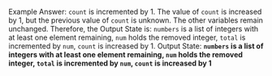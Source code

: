 Example Answer: 
`count` is incremented by 1. The value of `count` is increased by 1, but the previous value of `count` is unknown. The other variables remain unchanged. Therefore, the Output State is: `numbers` is a list of integers with at least one element remaining, `num` holds the removed integer, `total` is incremented by `num`, `count` is increased by 1.
Output State: **`numbers` is a list of integers with at least one element remaining, `num` holds the removed integer, `total` is incremented by `num`, `count` is increased by 1**